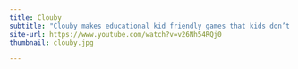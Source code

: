 ```yaml
---
title: Clouby
subtitle: "Clouby makes educational kid friendly games that kids don’t realize are educational."
site-url: https://www.youtube.com/watch?v=v26Nh54RQj0
thumbnail: clouby.jpg

---
```

